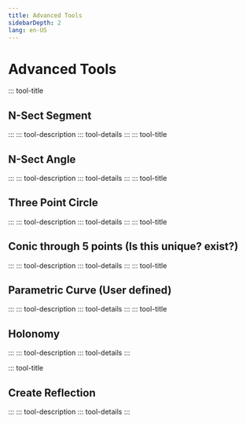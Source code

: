 ```yaml
---
title: Advanced Tools
sidebarDepth: 2
lang: en-US
---
```


# Advanced Tools

::: tool-title

## N-Sect Segment

:::
::: tool-description
::: tool-details
:::
::: tool-title

## N-Sect Angle

:::
::: tool-description
::: tool-details
:::
::: tool-title

## Three Point Circle

:::
::: tool-description
::: tool-details
:::
::: tool-title

## Conic through 5 points (Is this unique? exist?)

:::
::: tool-description
::: tool-details
:::
::: tool-title

## Parametric Curve (User defined)

:::
::: tool-description
::: tool-details
:::
::: tool-title

## Holonomy

:::
::: tool-description
::: tool-details
:::

::: tool-title

## Create Reflection

:::
::: tool-description
::: tool-details
:::
